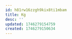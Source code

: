 ```yaml
---
id: h81rw16zzgh9kix8ti1mbam
title: Kg
desc: ''
updated: 1746279154759
created: 1746279150634
---
```



